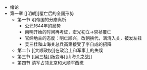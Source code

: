- 绪论
- 第一章 [[明朝]]覆亡后的全国形势
	- 第一节 明帝国的分崩离析
		- 公元1644年的局势
		- 南明开始的时间再考证，宏光初立$\to$崇祯覆亡
		- 官绅地主的态度：明亡顺兴，改朝换代，满清入关，被发左衽
		- 吴三桂和山海关总兵高第接受了李自成的招降
	- 第二节 [[大顺政权]]在政治上和军事上的失误
	- 第三节 [[吴三桂]]叛变与[[山海关之战]]
	- 第四节 清军占领北京和大顺军西撤
